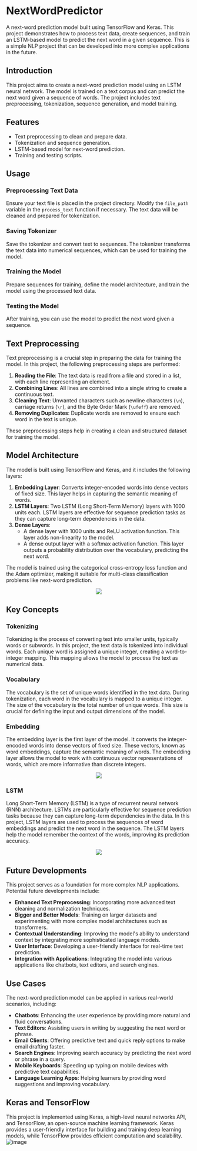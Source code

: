 # NextWordPredictor

A next-word prediction model built using TensorFlow and Keras. This project demonstrates how to process text data, create sequences, and train an LSTM-based model to predict the next word in a given sequence. This is a simple NLP project that can be developed into more complex applications in the future.

## Introduction

This project aims to create a next-word prediction model using an LSTM neural network. The model is trained on a text corpus and can predict the next word given a sequence of words. The project includes text preprocessing, tokenization, sequence generation, and model training.

## Features

- Text preprocessing to clean and prepare data.
- Tokenization and sequence generation.
- LSTM-based model for next-word prediction.
- Training and testing scripts.

## Usage

### Preprocessing Text Data

Ensure your text file is placed in the project directory. Modify the `file_path` variable in the `process_text` function if necessary. The text data will be cleaned and prepared for tokenization.

### Saving Tokenizer

Save the tokenizer and convert text to sequences. The tokenizer transforms the text data into numerical sequences, which can be used for training the model.

### Training the Model

Prepare sequences for training, define the model architecture, and train the model using the processed text data.

### Testing the Model

After training, you can use the model to predict the next word given a sequence.

## Text Preprocessing

Text preprocessing is a crucial step in preparing the data for training the model. In this project, the following preprocessing steps are performed:

1. **Reading the File**: The text data is read from a file and stored in a list, with each line representing an element.
2. **Combining Lines**: All lines are combined into a single string to create a continuous text.
3. **Cleaning Text**: Unwanted characters such as newline characters (`\n`), carriage returns (`\r`), and the Byte Order Mark (`\ufeff`) are removed.
4. **Removing Duplicates**: Duplicate words are removed to ensure each word in the text is unique.

These preprocessing steps help in creating a clean and structured dataset for training the model.

## Model Architecture

The model is built using TensorFlow and Keras, and it includes the following layers:

1. **Embedding Layer**: Converts integer-encoded words into dense vectors of fixed size. This layer helps in capturing the semantic meaning of words.
2. **LSTM Layers**: Two LSTM (Long Short-Term Memory) layers with 1000 units each. LSTM layers are effective for sequence prediction tasks as they can capture long-term dependencies in the data.
3. **Dense Layers**: 
   - A dense layer with 1000 units and ReLU activation function. This layer adds non-linearity to the model.
   - A dense output layer with a softmax activation function. This layer outputs a probability distribution over the vocabulary, predicting the next word.

The model is trained using the categorical cross-entropy loss function and the Adam optimizer, making it suitable for multi-class classification problems like next-word prediction.

<p align="center">
<img src = https://github.com/jaliyanimanthako/NextWordPredictor/assets/161110418/4a652791-795b-4d14-bd52-b0c436cf22d3>
</p>

## Key Concepts

### Tokenizing

Tokenizing is the process of converting text into smaller units, typically words or subwords. In this project, the text data is tokenized into individual words. Each unique word is assigned a unique integer, creating a word-to-integer mapping. This mapping allows the model to process the text as numerical data.

### Vocabulary

The vocabulary is the set of unique words identified in the text data. During tokenization, each word in the vocabulary is mapped to a unique integer. The size of the vocabulary is the total number of unique words. This size is crucial for defining the input and output dimensions of the model.

### Embedding

The embedding layer is the first layer of the model. It converts the integer-encoded words into dense vectors of fixed size. These vectors, known as word embeddings, capture the semantic meaning of words. The embedding layer allows the model to work with continuous vector representations of words, which are more informative than discrete integers.

<p align="center">
<img src = https://github.com/jaliyanimanthako/NextWordPredictor/assets/161110418/c637091c-6df4-47aa-ab6e-eaa47a1fe436>
</p>


### LSTM

Long Short-Term Memory (LSTM) is a type of recurrent neural network (RNN) architecture. LSTMs are particularly effective for sequence prediction tasks because they can capture long-term dependencies in the data. In this project, LSTM layers are used to process the sequences of word embeddings and predict the next word in the sequence. The LSTM layers help the model remember the context of the words, improving its prediction accuracy.

<p align="center">
<img src = https://github.com/jaliyanimanthako/NextWordPredictor/assets/161110418/b182e687-05c7-44a5-ae3e-12fff58fed7d>
</p>

## Future Developments

This project serves as a foundation for more complex NLP applications. Potential future developments include:

- **Enhanced Text Preprocessing**: Incorporating more advanced text cleaning and normalization techniques.
- **Bigger and Better Models**: Training on larger datasets and experimenting with more complex model architectures such as transformers.
- **Contextual Understanding**: Improving the model's ability to understand context by integrating more sophisticated language models.
- **User Interface**: Developing a user-friendly interface for real-time text prediction.
- **Integration with Applications**: Integrating the model into various applications like chatbots, text editors, and search engines.

## Use Cases

The next-word prediction model can be applied in various real-world scenarios, including:

- **Chatbots**: Enhancing the user experience by providing more natural and fluid conversations.
- **Text Editors**: Assisting users in writing by suggesting the next word or phrase.
- **Email Clients**: Offering predictive text and quick reply options to make email drafting faster.
- **Search Engines**: Improving search accuracy by predicting the next word or phrase in a query.
- **Mobile Keyboards**: Speeding up typing on mobile devices with predictive text capabilities.
- **Language Learning Apps**: Helping learners by providing word suggestions and improving vocabulary.

## Keras and TensorFlow
This project is implemented using Keras, a high-level neural networks API, and TensorFlow, an open-source machine learning framework. Keras provides a user-friendly interface for building and training deep learning models, while TensorFlow provides efficient computation and scalability.
![image](https://github.com/jaliyanimanthako/NextWordPredictor/assets/161110418/c9f37c39-0d10-4b60-a5aa-0a5795bf7c4f)

